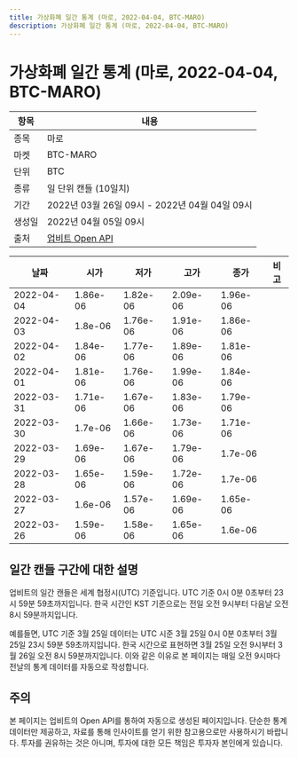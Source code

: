 ```yaml
---
title: 가상화폐 일간 통계 (마로, 2022-04-04, BTC-MARO)
description: 가상화폐 일간 통계 (마로, 2022-04-04, BTC-MARO)
---
```



가상화폐 일간 통계 (마로, 2022-04-04, BTC-MARO)
===

|항목|내용|
|--|--|
|종목|마로|
|마켓|BTC-MARO|
|단위|BTC|
|종류|일 단위 캔들 (10일치)|
|기간|2022년 03월 26일 09시 - 2022년 04월 04일 09시|
|생성일|2022년 04월 05일 09시|
|출처|[업비트 Open API](https://docs.upbit.com)|


|날짜|시가|저가|고가|종가|비고|
|--|--|--|--|--|--|
|2022-04-04|1.86e-06|1.82e-06|2.09e-06|1.96e-06|    |
|2022-04-03|1.8e-06|1.76e-06|1.91e-06|1.86e-06|    |
|2022-04-02|1.84e-06|1.77e-06|1.89e-06|1.81e-06|    |
|2022-04-01|1.81e-06|1.76e-06|1.99e-06|1.84e-06|    |
|2022-03-31|1.71e-06|1.67e-06|1.83e-06|1.79e-06|    |
|2022-03-30|1.7e-06|1.66e-06|1.73e-06|1.71e-06|    |
|2022-03-29|1.69e-06|1.67e-06|1.79e-06|1.7e-06|    |
|2022-03-28|1.65e-06|1.59e-06|1.72e-06|1.7e-06|    |
|2022-03-27|1.6e-06|1.57e-06|1.69e-06|1.65e-06|    |
|2022-03-26|1.59e-06|1.58e-06|1.65e-06|1.6e-06|    |


일간 캔들 구간에 대한 설명
---


업비트의 일간 캔들은 세계 협정시(UTC) 기준입니다. 
UTC 기준 0시 0분 0초부터 23시 59분 59초까지입니다. 
한국 시간인 KST 기준으로는 전일 오전 9시부터 다음날 오전 8시 59분까지입니다. 


예를들면, UTC 기준 3월 25일 데이터는 UTC 시준 3월 25일 0시 0분 0초부터 3월 25일 23시 59분 59초까지입니다. 
한국 시간으로 표현하면 3월 25일 오전 9시부터 3월 26일 오전 8시 59분까지입니다. 
이와 같은 이유로 본 페이지는 매일 오전 9시마다 전날의 통계 데이터를 자동으로 작성합니다. 


주의
---


본 페이지는 업비트의 Open API를 통하여 자동으로 생성된 페이지입니다. 
단순한 통계 데이터만 제공하고, 자료를 통해 인사이트를 얻기 위한 참고용으로만 사용하시기 바랍니다. 
투자를 권유하는 것은 아니며, 투자에 대한 모든 책임은 투자자 본인에게 있습니다. 
